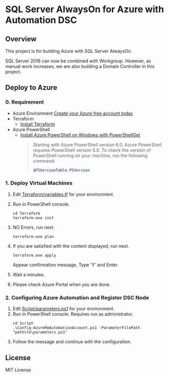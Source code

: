 # SQL Server AlwaysOn for Azure with Automation DSC
## Overview
This project is for building Azure with SQL Server AlwaysOn.

SQL Server 2016 can now be combined with Workgroup. However, as manual work increases, we are also building a Domain Controller in this project.

## Deploy to Azure
### 0. Requirement
- Azure Environment
  [Create your Azure free account today](https://azure.microsoft.com/en-us/free/)
- Terraform
  - [Install Terraform](https://www.terraform.io/intro/getting-started/install.html)
- Azure PowerShell
  - [Install Azure PowerShell on Windows with PowerShellGet](https://docs.microsoft.com/ja-jp/powershell/azure/install-azurerm-ps?view=azurermps-6.8.1)
    > Starting with Azure PowerShell version 6.0, Azure PowerShell requires PowerShell version 5.0. To check the version of PowerShell running on your machine, run the following command:
    > ```PowerShell
    > $PSVersionTable.PSVersion
    > ```

### 1. Deploy Virtual Machines
1. Edit [Terraform/variables.tf](https://github.com/mino-s2000/sql-server-alwayson-dsc-for-azure/blob/master/Terraform/variables.tf) for your environment.
2. Run in PowerShell console.
    ```
    cd Terraform
    terraform.exe init
    ```
3. NO Errors, run next.
    ```
    terraform.exe plan
    ```
4. If you are satisfied with the content displayed, run next.
    ```
    terraform.exe apply
    ```

    Appear confirmation message, Type 'Y' and Enter.
5. Wait a minutes.
6. Please check Azure Portal when you are done.

### 2. Configuring Azure Automation and Register DSC Node
1. Edit [Script/parameters.ps1](https://github.com/mino-s2000/sql-server-alwayson-dsc-for-azure/blob/master/Script/parameters.ps1) for your environment.
2. Run in PowerShell console. Requires run as administrator.
    ```
    cd Script
    .\Config-AzureRmAutomationAccount.ps1 -ParameterFilePath "path\to\parameters.ps1"
    ```
3. Follow the message and continue with the configuration.

## License
MIT License
